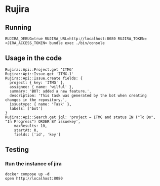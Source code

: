 # Rujira

## Running

    RUJIRA_DEBUG=true RUJIRA_URL=http://localhost:8080 RUJIRA_TOKEN=<JIRA_ACCESS_TOKEN> bundle exec ./bin/console

## Usage in the code

    Rujira::Api::Project.get 'ITMG'
    Rujira::Api::Issue.get 'ITMG-1'
    Rujira::Api::Issue.create fields: {
      project: { key: 'ITMG' },
      assignee: { name: 'wilful' },
      summary: 'BOT: added a new feature.',
      description: 'This task was generated by the bot when creating changes in the repository.',
      issuetype: { name: 'Task' },
      labels: ['bot']
    }
    Rujira::Api::Search.get jql: 'project = ITMG and status IN ("To Do", "In Progress") ORDER BY issuekey',
        maxResults: 10,
        startAt: 0,
        fields: ['id', 'key']

## Testing

### Run the instance of jira

    docker compose up -d
    open http://localhost:8080
